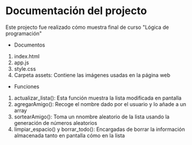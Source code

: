<h1>Documentación del projecto</h1>
Este projecto fue realizado cómo muestra final de curso "Lógica de programación"

- Documentos
1. index.html
2. app.js
3. style.css
4. Carpeta assets: Contiene las imágenes usadas en la página web

- Funciones
1. actualizar_lista(): Esta función muestra la lista modificada en pantalla
2. agregarAmigo(): Recoge el nombre dado por el usuario y lo añade a un array
3. sortearAmigo(): Toma un nnombre aleatorio de la lista usando la generación de números aleatorios
4. limpiar_espacio() y borrar_todo(): Encargadas de borrar la información almacenada tanto en pantalla cómo  en la lista
